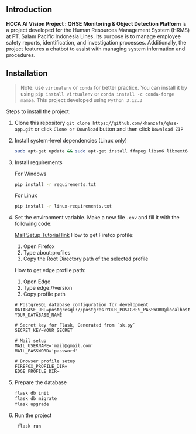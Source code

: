 ## **Introduction**

**HCCA AI Vision Project : QHSE Monitoring & Object Detection Platform** is a project developed for the Human Resources Management System (HRMS) at PT. Salam Pacific Indonesia Lines. Its purpose is to manage employee safety reports, identification, and investigation processes. Additionally, the project features a chatbot to assist with managing system information and procedures.

## **Installation**

> Note: use `virtualenv` or `conda` for better practice. You can install it by using `pip install virtualenv` or `conda install -c conda-forge mamba`. This project developed using `Python 3.12.3`

Steps to install the project:

1. Clone this repository `git clone https://github.com/khanzafa/qhse-app.git` or click `Clone or Download` button and then click `Download ZIP`

2. Install system-level dependencies (Linux only)

   ```bash
   sudo apt-get update && sudo apt-get install ffmpeg libsm6 libxext6 libgl1 libpq-dev musl-dev -y
   ```

3. Install requirements

   For Windows
   ```bash
   pip install -r requirements.txt
   ```

   For Linux
   ```bash
   pip install -r linux-requirements.txt
   ```

4. Set the environment variable. Make a new file `.env` and fill it with the following code:

   [Mail Setup Tutorial link](https://mailtrap.io/blog/flask-send-email-gmail/)
   How to get Firefox profile:
   1. Open Firefox  
   2. Type about:profiles  
   3. Copy the Root Directory path of the selected profile  
   
   How to get edge profile path:
   1. Open Edge  
   2. Type edge://version  
   3. Copy profile path
      
   ```env
   # PostgreSQL database configuration for development
   DATABASE_URL=postgresql://postgres:YOUR_POSTGRES_PASSWORD@localhost/
   YOUR_DATABASE_NAME

   # Secret key for Flask, Generated from `sk.py`
   SECRET_KEY=YOUR_SECRET

   # Mail setup
   MAIL_USERNAME='mail@gmail.com'
   MAIL_PASSWORD='password'

   # Browser profile setup
   FIREFOX_PROFILE_DIR=
   EDGE_PROFILE_DIR=
   ```

5. Prepare the database

   ```bash
   flask db init
   flask db migrate
   flask upgrade
   ```

6. Run the project

   ```bash
    flask run
   ```
 
